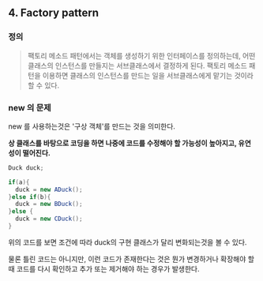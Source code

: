 ## 4. Factory pattern

### 정의
> 팩토리 메소드 패턴에서는 객체를 생성하기 위한 인터페이스를 정의하는데, 어떤 클래스의 인스턴스를 만들지는 서브클래스에서 결정하게 된다.
> 팩토리 메소드 패턴을 이용하면 클래스의 인스턴스를 만드는 일을 서브클래스에게 맡기는 것이라 할 수 있다.

### new 의 문제
new 를 사용하는것은 '구상 객체'를 만드는 것을 의미한다. 

__상 클래스를 바탕으로 코딩을 하면 나중에 코드를 수정해야 할 가능성이 높아지고, 유연성이 떨어진다.__

~~~java
Duck duck;

if(a){
  duck = new ADuck();
}else if(b){
  duck = new BDuck();
}else {
  duck = new CDuck();
}
~~~

위의 코드를 보면 조건에 따라 duck의 구현 클래스가 달리 변화되는것을 볼 수 있다.

물론 틀린 코드는 아니지만, 이런 코드가 존재한다는 것은 뭔가 변경하거나 확장해야 할 때 코드를 다시 확인하고 추가 또는 제거해야 하는 경우가 발생한다.

